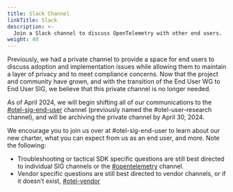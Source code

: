 ```yaml
---
title: Slack Channel
linkTitle: Slack
description: >-
  Join a Slack channel to discuss OpenTelemetry with other end users.
weight: 40
---
```


Previously, we had a private channel to provide a space for end users to discuss
adoption and implementation issues while allowing them to maintain a layer of
privacy and to meet compliance concerns. Now that the project and community have
grown, and with the transition of the End User WG to End User SIG, we believe
that this private channel is no longer needed.

As of April 2024, we will begin shifting all of our communications to the
[#otel-sig-end-user](https://cloud-native.slack.com/archives/C01RT3MSWGZ)
channel (previously named the #otel-user-research channel), and will be
archiving the private channel by April 30, 2024.

We encourage you to join us over at #otel-sig-end-user to learn about our new
charter, what you can expect from us as an end user, and more. Note the
following:

- Troubleshooting or tactical SDK specific questions are still best directed to
  individual SIG channels or the
  [#opentelemetry](https://cloud-native.slack.com/archives/CJFCJHG4Q) channel.
- Vendor specific questions are still best directed to vendor channels, or if it
  doesn’t exist,
  [#otel-vendor](https://cloud-native.slack.com/archives/C031SAMGV2A)

[code of conduct]:
  https://github.com/open-telemetry/community/blob/main/working-groups/end-user/discussion-group-code-of-conduct.md

